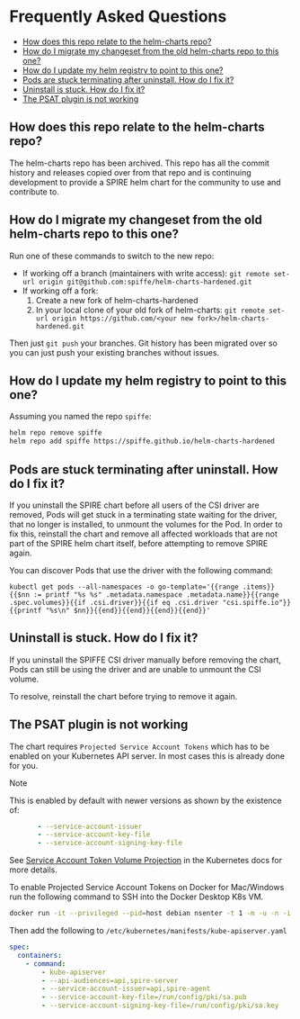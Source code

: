# Frequently Asked Questions

- [How does this repo relate to the helm-charts repo?](#how-does-this-repo-relate-to-the-helm-charts-repo)
- [How do I migrate my changeset from the old helm-charts repo to this one?](#how-do-i-migrate-my-changeset-from-the-old-helm-charts-repo-to-this-one)
- [How do I update my helm registry to point to this one?](#how-do-i-update-my-helm-registry-to-point-to-this-one)
- [Pods are stuck terminating after uninstall. How do I fix it?](#pods-are-stuck-terminating-after-uninstall-how-do-i-fix-it)
- [Uninstall is stuck. How do I fix it?](#uninstall-is-stuck-how-do-i-fix-it)
- [The PSAT plugin is not working](#the-psat-plugin-is-not-working)

## How does this repo relate to the helm-charts repo?

The helm-charts repo has been archived. This repo has all the commit history and releases copied over from that repo and is continuing development to provide a SPIRE helm chart for the community to use and contribute to.

## How do I migrate my changeset from the old helm-charts repo to this one?

Run one of these commands to switch to the new repo:

- If working off a branch (maintainers with write access): `git remote set-url origin git@github.com:spiffe/helm-charts-hardened.git`
- If working off a fork:
    1. Create a new fork of helm-charts-hardened
    1. In your local clone of your old fork of helm-charts: `git remote set-url origin https://github.com/<your new fork>/helm-charts-hardened.git`

Then just `git push` your branches. Git history has been migrated over so you can just push your existing branches without issues.

## How do I update my helm registry to point to this one?

Assuming you named the repo `spiffe`:

``` bash
helm repo remove spiffe
helm repo add spiffe https://spiffe.github.io/helm-charts-hardened
```

## Pods are stuck terminating after uninstall. How do I fix it?

If you uninstall the SPIRE chart before all users of the CSI driver are removed, Pods will get stuck in a terminating state waiting for the driver, that no longer is installed, to unmount the volumes for the Pod. In order to fix this, reinstall the chart and remove all affected workloads that are not part of the SPIRE helm chart itself, before attempting to remove SPIRE again.

You can discover Pods that use the driver with the following command:

```shell
kubectl get pods --all-namespaces -o go-template='{{range .items}}{{$nn := printf "%s %s" .metadata.namespace .metadata.name}}{{range .spec.volumes}}{{if .csi.driver}}{{if eq .csi.driver "csi.spiffe.io"}}{{printf "%s\n" $nn}}{{end}}{{end}}{{end}}{{end}}'
```

## Uninstall is stuck. How do I fix it?

If you uninstall the SPIFFE CSI driver manually before removing the chart, Pods can still be using the driver and are unable to unmount the CSI volume.

To resolve, reinstall the chart before trying to remove it again.

## The PSAT plugin is not working

The chart requires `Projected Service Account Tokens` which has to be enabled on your Kubernetes API server. In most cases this is already done for you.

> [!Note]
> This is enabled by default with newer versions as shown by the existence of:
>
> ```yaml
>        - --service-account-issuer
>        - --service-account-key-file
>        - --service-account-signing-key-file
> ```

See [Service Account Token Volume Projection](https://kubernetes.io/docs/tasks/configure-pod-container/configure-service-account/#serviceaccount-token-volume-projection) in the Kubernetes docs for more details.

To enable Projected Service Account Tokens on Docker for Mac/Windows run the following
command to SSH into the Docker Desktop K8s VM.

```bash
docker run -it --privileged --pid=host debian nsenter -t 1 -m -u -n -i sh
```

Then add the following to `/etc/kubernetes/manifests/kube-apiserver.yaml`

```yaml
spec:
  containers:
    - command:
        - kube-apiserver
        - --api-audiences=api,spire-server
        - --service-account-issuer=api,spire-agent
        - --service-account-key-file=/run/config/pki/sa.pub
        - --service-account-signing-key-file=/run/config/pki/sa.key
```
